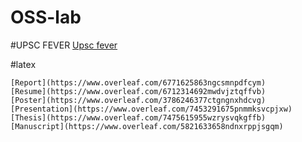 # OSS-lab

  #UPSC FEVER
  [Upsc fever]()

  #latex

    [Report](https://www.overleaf.com/6771625863ngcsmnpdfcym)
    [Resume](https://www.overleaf.com/6712314692mwdvjztqffvb)
    [Poster](https://www.overleaf.com/3786246377ctgngnxhdcvg)
    [Presentation](https://www.overleaf.com/7453291675pnmmksvcpjxw)
    [Thesis](https://www.overleaf.com/7475615955wzrysvqkgffb)
    [Manuscript](https://www.overleaf.com/5821633658ndnxrppjsgqm)  
  
